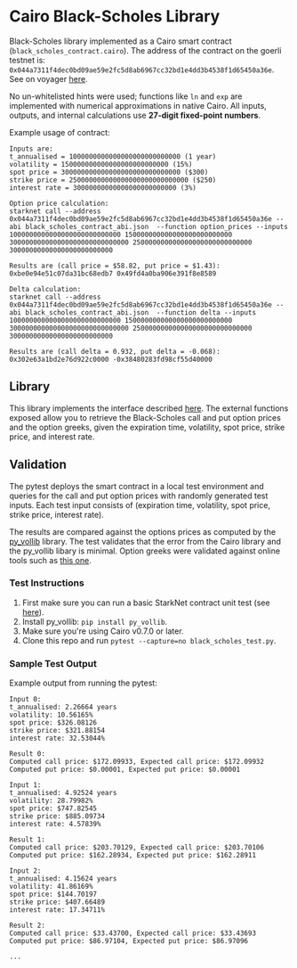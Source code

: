 # Cairo Black-Scholes Library

Black-Scholes library implemented as a Cairo smart contract
(```black_scholes_contract.cairo```). The address of the contract on the goerli
testnet is: ```0x044a7311f4dec0bd09ae59e2fc5d8ab6967cc32bd1e4dd3b4538f1d65450a36e```. See on voyager [here](https://goerli.voyager.online/contract/0x044a7311f4dec0bd09ae59e2fc5d8ab6967cc32bd1e4dd3b4538f1d65450a36e#readContract).

No un-whitelisted hints were used; functions like ```ln``` and ```exp``` are
implemented with numerical approximations in native Cairo. All inputs, outputs, and internal calculations use **27-digit fixed-point numbers**.

Example usage of contract:
```
Inputs are:
t_annualised = 1000000000000000000000000000 (1 year)
volatility = 150000000000000000000000000 (15%)
spot price = 300000000000000000000000000000 ($300)
strike price = 250000000000000000000000000000 ($250)
interest rate = 30000000000000000000000000 (3%)

Option price calculation:
starknet call --address 0x044a7311f4dec0bd09ae59e2fc5d8ab6967cc32bd1e4dd3b4538f1d65450a36e --abi black_scholes_contract_abi.json  --function option_prices --inputs 1000000000000000000000000000 150000000000000000000000000 300000000000000000000000000000 250000000000000000000000000000 30000000000000000000000000

Results are (call price = $58.82, put price = $1.43):
0xbe0e94e51c07da31bc68edb7 0x49fd4a0ba906e391f8e8589

Delta calculation:
starknet call --address 0x044a7311f4dec0bd09ae59e2fc5d8ab6967cc32bd1e4dd3b4538f1d65450a36e --abi black_scholes_contract_abi.json  --function delta --inputs 1000000000000000000000000000 150000000000000000000000000 300000000000000000000000000000 250000000000000000000000000000 30000000000000000000000000

Results are (call delta = 0.932, put delta = -0.068):
0x302e63a1bd2e76d922c0000 -0x38480283fd98cf55d40000
```

## Library

This library implements the interface described
[here](https://blog.lyra.finance/cairo-developer-grant/). The external functions
exposed allow you to retrieve the Black-Scholes call and put option prices and
the option greeks, given the expiration time, volatility, spot price,
strike price, and interest rate.

## Validation

The pytest deploys the smart contract in a local test environment and queries
for the call and put option prices with randomly generated test inputs.
Each test input consists of
(expiration time, volatility, spot price, strike price, interest rate).

The results are compared against the options prices as computed by the
[py\_vollib](https://github.com/vollib/py_vollib) library. The test validates
that the error from the Cairo library and the py\_vollib libary is minimal.
Option greeks were validated against online tools such as [this
one](https://goodcalculators.com/black-scholes-calculator/).

### Test Instructions

1. First make sure you can run a basic StarkNet contract unit test (see
   [here](https://www.cairo-lang.org/docs/hello_starknet/unit_tests.html)).
2. Install py\_vollib: ```pip install py_vollib```.
3. Make sure you're using Cairo v0.7.0 or later.
4. Clone this repo and run ```pytest --capture=no black_scholes_test.py```.

### Sample Test Output

Example output from running the pytest:
```
Input 0:
t_annualised: 2.26664 years
volatility: 10.56165%
spot price: $326.08126
strike price: $321.88154
interest rate: 32.53044%

Result 0:
Computed call price: $172.09933, Expected call price: $172.09932
Computed put price: $0.00001, Expected put price: $0.00001

Input 1:
t_annualised: 4.92524 years
volatility: 28.79982%
spot price: $747.82545
strike price: $885.09734
interest rate: 4.57839%

Result 1:
Computed call price: $203.70129, Expected call price: $203.70106
Computed put price: $162.28934, Expected put price: $162.28911

Input 2:
t_annualised: 4.15624 years
volatility: 41.86169%
spot price: $144.70197
strike price: $407.66489
interest rate: 17.34711%

Result 2:
Computed call price: $33.43700, Expected call price: $33.43693
Computed put price: $86.97104, Expected put price: $86.97096

...
```
